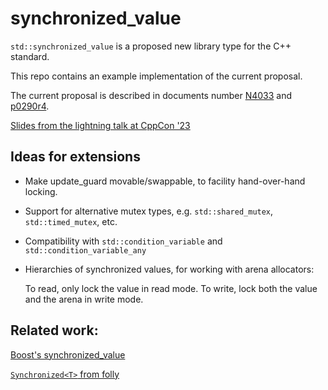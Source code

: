 # synchronized_value

`std::synchronized_value` is a proposed new library type for the C++ standard.

This repo contains an example implementation of the current proposal.

The current proposal is described in documents number [N4033](https://www.open-std.org/jtc1/sc22/wg21/docs/papers/2014/n4033.html) and [p0290r4](https://www.open-std.org/jtc1/sc22/wg21/docs/papers/2023/p0290r4.html).

[Slides from the lightning talk at CppCon '23](https://github.com/jrgfogh/synchronized_value/blob/main/Adding%20Thread%20Safety.pdf)

## Ideas for extensions

* Make update_guard movable/swappable, to facility hand-over-hand locking.
* Support for alternative mutex types, e.g. `std::shared_mutex`, `std::timed_mutex`, etc.
* Compatibility with `std::condition_variable` and `std::condition_variable_any`
* Hierarchies of synchronized values, for working with arena allocators:
  
  To read, only lock the value in read mode. To write, lock both the value and the arena in write mode.

## Related work:

[Boost's synchronized_value](https://www.boost.org/doc/libs/1_83_0/doc/html/thread/sds.html#thread.sds.synchronized_valuesxxx)

[`Synchronized<T>` from folly](https://github.com/facebook/folly/blob/main/folly/docs/Synchronized.md)
